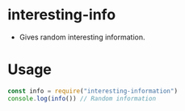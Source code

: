 # interesting-info
- Gives random interesting information.

# Usage
```js
const info = require("interesting-information")
console.log(info()) // Random information
```


